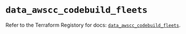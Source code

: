 # `data_awscc_codebuild_fleets`

Refer to the Terraform Registory for docs: [`data_awscc_codebuild_fleets`](https://registry.terraform.io/providers/hashicorp/awscc/0.70.0/docs/data-sources/codebuild_fleets).
